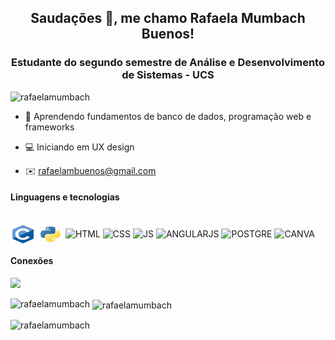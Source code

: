 <h2 align="center">Saudações 🖖, me chamo Rafaela Mumbach Buenos!</h2>
<h3 align="center">Estudante do segundo semestre de Análise e Desenvolvimento de Sistemas - UCS </h3>

<p align="left"> <img src="https://komarev.com/ghpvc/?username=rafaelamumbach&label=Profile%20views&color=FF69B4&style=flat" alt="rafaelamumbach" /> </p>

- 🌱 Aprendendo fundamentos de banco de dados, programação web e frameworks

- 💻 Iniciando em UX design

- ✉️ rafaelambuenos@gmail.com

<h4 align="left">Linguagens e tecnologias </h4>
<div style="display: inline_block"><br>
  <img align="center" alt="C" height="30" width="40" src="https://raw.githubusercontent.com/devicons/devicon/master/icons/c/c-original.svg">
  <img align="center" alt="PYTHON" height="30" width="40" src="https://raw.githubusercontent.com/devicons/devicon/master/icons/python/python-original.svg">
  <img align="center" alt="HTML" height="30" width="40" src="https://cdn.jsdelivr.net/gh/devicons/devicon@latest/icons/html5/html5-original.svg">
  <img align="center" alt="CSS" height="30" width="40" src="https://cdn.jsdelivr.net/gh/devicons/devicon@latest/icons/css3/css3-original.svg">
  <img align="center" alt="JS" height="30" width="40" src="https://cdn.jsdelivr.net/gh/devicons/devicon@latest/icons/javascript/javascript-original.svg">
  <img align="center" alt="ANGULARJS" height="30" width="40" src="https://cdn.jsdelivr.net/gh/devicons/devicon@latest/icons/angularjs/angularjs-original.svg">
  <img align="center" alt="POSTGRE" height="30" width="40" src="https://cdn.jsdelivr.net/gh/devicons/devicon@latest/icons/postgresql/postgresql-original.svg">
  <img align="center" alt="CANVA" height="30" width="40" src="https://cdn.jsdelivr.net/gh/devicons/devicon@latest/icons/canva/canva-original.svg">
  
</div>
<h4 align="left">Conexões </h4>


 
  <a href="https://www.linkedin.com/in/rafaela-mumbach-buenos-8b00b8275" target="_blank"><img src="https://img.shields.io/badge/-LinkedIn-%230077B5?style=for-the-badge&logo=linkedin&logoColor=white" target="_blank"></a> 


<p><img align="left" src="https://github-readme-stats.vercel.app/api/top-langs?username=rafaelamumbach&theme=transparent&show_icons=true&locale=en&layout=compact" alt="rafaelamumbach" /></p>


<p>&nbsp;<img align="center" src="https://github-readme-stats.vercel.app/api?username=rafaelamumbach&theme=transparent&show_icons=true&locale=en" alt="rafaelamumbach" /></p>

<p><img align="center" src="https://github-readme-streak-stats.herokuapp.com/?user=rafaelamumbach&theme=transparent" alt="rafaelamumbach" /></p>

